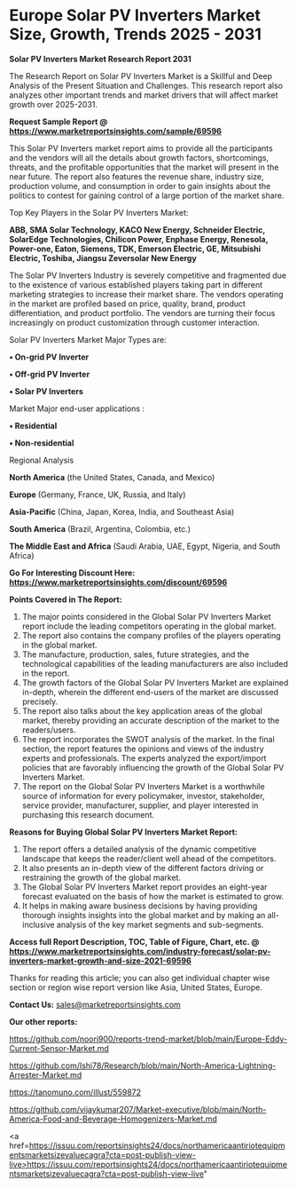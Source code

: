 # Europe Solar PV Inverters Market Size, Growth, Trends 2025 - 2031

<strong>Solar PV Inverters Market Research Report 2031</strong>

The Research Report on Solar PV Inverters Market is a Skillful and Deep Analysis of the Present Situation and Challenges. This research report also analyzes other important trends and market drivers that will affect market growth over 2025-2031.

<strong>Request Sample Report @ <a href=https://www.marketreportsinsights.com/sample/69596>https://www.marketreportsinsights.com/sample/69596</a></strong>

This Solar PV Inverters market report aims to provide all the participants and the vendors will all the details about growth factors, shortcomings, threats, and the profitable opportunities that the market will present in the near future. The report also features the revenue share, industry size, production volume, and consumption in order to gain insights about the politics to contest for gaining control of a large portion of the market share.

Top Key Players in the Solar PV Inverters Market:

<strong>ABB, SMA Solar Technology, KACO New Energy, Schneider Electric, SolarEdge Technologies, Chilicon Power, Enphase Energy, Renesola, Power-one, Eaton, Siemens, TDK, Emerson Electric, GE, Mitsubishi Electric, Toshiba, Jiangsu Zeversolar New Energy</strong>

The Solar PV Inverters Industry is severely competitive and fragmented due to the existence of various established players taking part in different marketing strategies to increase their market share. The vendors operating in the market are profiled based on price, quality, brand, product differentiation, and product portfolio. The vendors are turning their focus increasingly on product customization through customer interaction.

Solar PV Inverters Market Major Types are:

<strong>• On-grid PV Inverter

• Off-grid PV Inverter

• Solar PV Inverters</strong>

Market Major end-user applications :

<strong>• Residential

• Non-residential</strong>

Regional Analysis

</u><strong><b>North America</b></strong> (the United States, Canada, and Mexico)

<strong><b>Europe </b></strong>(Germany, France, UK, Russia, and Italy)

<strong><b>Asia-Pacific</b></strong> (China, Japan, Korea, India, and Southeast Asia)

<strong><b>South America</b></strong> (Brazil, Argentina, Colombia, etc.)

<strong><b>The Middle East and Africa</b></strong> (Saudi Arabia, UAE, Egypt, Nigeria, and South Africa)

<strong>Go For Interesting Discount Here: <a href=https://www.marketreportsinsights.com/discount/69596>https://www.marketreportsinsights.com/discount/69596</a></strong>

<strong>Points Covered in The Report:</strong>
<ol>
  <li>The major points considered in the Global Solar PV Inverters Market report include the leading competitors operating in the global market.</li>
  <li>The report also contains the company profiles of the players operating in the global market.</li>
  <li>The manufacture, production, sales, future strategies, and the technological capabilities of the leading manufacturers are also included in the report.</li>
  <li>The growth factors of the Global Solar PV Inverters Market are explained in-depth, wherein the different end-users of the market are discussed precisely.</li>
  <li>The report also talks about the key application areas of the global market, thereby providing an accurate description of the market to the readers/users.</li>
  <li>The report incorporates the SWOT analysis of the market. In the final section, the report features the opinions and views of the industry experts and professionals. The experts analyzed the export/import policies that are favorably influencing the growth of the Global Solar PV Inverters Market.</li>
  <li>The report on the Global Solar PV Inverters Market is a worthwhile source of information for every policymaker, investor, stakeholder, service provider, manufacturer, supplier, and player interested in purchasing this research document.</li>
</ol>
<strong>Reasons for Buying Global Solar PV Inverters Market Report:</strong>

<ol>
  <li>The report offers a detailed analysis of the dynamic competitive landscape that keeps the reader/client well ahead of the competitors.</li>
  <li>It also presents an in-depth view of the different factors driving or restraining the growth of the global market.</li>
  <li>The Global Solar PV Inverters Market report provides an eight-year forecast evaluated on the basis of how the market is estimated to grow.</li>
  <li>It helps in making aware business decisions by having providing thorough insights insights into the global market and by making an all-inclusive analysis of the key market segments and sub-segments.</li>
</ol>
<strong>Access full Report Description, TOC, Table of Figure, Chart, etc. @ <a href=https://www.marketreportsinsights.com/industry-forecast/solar-pv-inverters-market-growth-and-size-2021-69596>https://www.marketreportsinsights.com/industry-forecast/solar-pv-inverters-market-growth-and-size-2021-69596</a></strong>


Thanks for reading this article; you can also get individual chapter wise section or region wise report version like Asia, United States, Europe.

<strong>Contact Us:</strong>
sales@marketreportsinsights.com

<strong>Our other reports:</strong>

<a href=https://github.com/noori900/reports-trend-market/blob/main/Europe-Eddy-Current-Sensor-Market.md>https://github.com/noori900/reports-trend-market/blob/main/Europe-Eddy-Current-Sensor-Market.md</a>

<a href=https://github.com/Ishi78/Research/blob/main/North-America-Lightning-Arrester-Market.md>https://github.com/Ishi78/Research/blob/main/North-America-Lightning-Arrester-Market.md</a>

<a href=https://tanomuno.com/illust/559872>https://tanomuno.com/illust/559872</a>

<a href=https://github.com/vijaykumar207/Market-executive/blob/main/North-America-Food-and-Beverage-Homogenizers-Market.md>https://github.com/vijaykumar207/Market-executive/blob/main/North-America-Food-and-Beverage-Homogenizers-Market.md</a>

<a href=https://issuu.com/reportsinsights24/docs/northamericaantiriotequipmentsmarketsizevaluecagra?cta=post-publish-view-live>https://issuu.com/reportsinsights24/docs/northamericaantiriotequipmentsmarketsizevaluecagra?cta=post-publish-view-live</a>"
